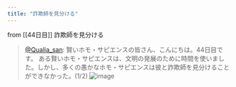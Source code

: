 ```yaml
---
title: "詐欺師を見分ける"
---
```


from [[44日目]]
詐欺師を見分ける
> [@Qualia_san](https://twitter.com/Qualia_san/status/1601234772030021632?s=20&t=AI68mAQeEw9z1HM-qy6hQA): 賢いホモ・サピエンスの皆さん、こんにちは。44日目です。
> ある賢いホモ・サピエンスは、文明の発展のために時間を使いました。しかし、多くの愚かなホモ・サピエンスは彼と詐欺師を見分けることができなかった。(1/2)
> ![image](https://pbs.twimg.com/media/Fji5z_9aAAE-wYY.png)
